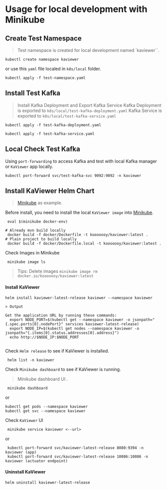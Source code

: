 # Usage for local development with Minikube

## Create Test Namespace

> Test namespace is created for local development named `kaviewer``.

<!--kubectl create namespace kaviewer --dry-run -o yaml  -->

```shell
kubectl create namespace kaviewer
```

or use this `yaml` file localed in `k8s/local` folder.

```shell
kubectl apply -f test-namespace.yaml
```

## Install Test Kafka

> Install Kafka Deployment and Export Kafka Service
> Kafka Deployment is exported to `k8s/local/test-kafka-deployment.yaml`
> Kafka Service is exported to `k8s/local/test-kafka-service.yaml`

```shell
kubectl apply -f test-kafka-deployment.yaml
```

```shell
kubectl apply -f test-kafka-service.yaml
```

## Local Check Test Kafka

Using `port-forwarding` to access Kafka and test with local Kafka manager or `KaViewer` app locally.

```shell
kubectl port-forward svc/test-kafka-svc 9092:9092 -n kaviewer
```

## Install KaViewer Helm Chart

> [Minikube](https://minikube.sigs.k8s.io/) as example.

Before install, you need to install the local `KaViewer image` into [Minikube](https://minikube.sigs.k8s.io/).

```shell
 eval $(minikube docker-env)
```

```shell
# Already mvn build locally
 docker build -f docker/Dockerfile -t kooooooy/kaviewer:latest .  
# Plain project to build locally
 docker build -f docker/Dockerfile.local -t kooooooy/kaviewer:latest .  
```

Check Images in Minikube

```shell
 minikube image ls
```

> Tips: Delete images  `minikube image rm docker.io/kooooooy/kaviewer:latest`

#### Install KaViewer

```shell
helm install kaviewer-latest-release kaviewer --namespace kaviewer 
```

```shell
> Output

Get the application URL by running these commands:
  export NODE_PORT=$(kubectl get --namespace kaviewer -o jsonpath="{.spec.ports[0].nodePort}" services kaviewer-latest-release)
  export NODE_IP=$(kubectl get nodes --namespace kaviewer -o jsonpath="{.items[0].status.addresses[0].address}")
  echo http://$NODE_IP:$NODE_PORT


```

Check `Helm release` to see if KaViewer is installed.

```shell
 helm list -n kaviewer
```

Check `Minikube dashboard` to see if KaViewer is running.

> Minikube dashboard UI .
```shell
 minikube dashboard
```
or 

```shell
kubectl get pods --namespace kaviewer
kubectl get svc --namespace kaviewer
```

Check `KaViewer` UI

```shell
 minikube service kaviewer <--url>
```

or

```shell
 kubectl port-forward svc/kaviewer-latest-release 8080:9394 -n kaviewer (app)
 kubectl port-forward svc/kaviewer-latest-release 10086:10086 -n kaviewer (actuator endpoint)
```

#### Uninstall KaViewer

```shell
helm uninstall kaviewer-latest-release
```